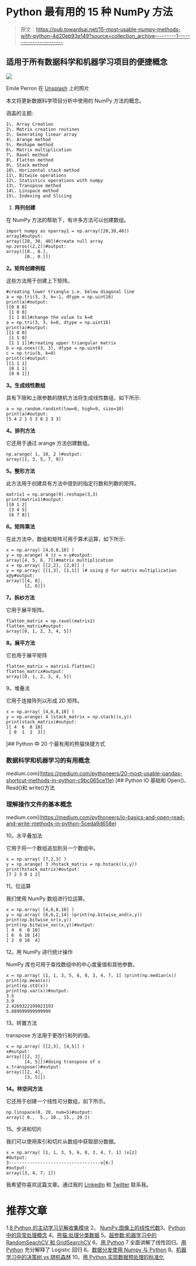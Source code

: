 # Python 最有用的 15 种 NumPy 方法

> 原文：<https://pub.towardsai.net/15-most-usable-numpy-methods-with-python-4d20eb93e149?source=collection_archive---------1----------------------->

## 适用于所有数据科学和机器学习项目的便捷概念

![](img/8f54e50b31bcd970f84af8dec808971a.png)

Emile Perron 在 [Unsplash](https://unsplash.com?utm_source=medium&utm_medium=referral) 上的照片

本文将更新数据科学项目分析中使用的 NumPy 方法的概念。

涵盖的主题:

```
1\. Array Creation
2\. Matrix creation routines
3\. Generating linear array
4\. Arange method
5\. Reshape method
6\. Matrix multiplication
7\. Ravel method
8\. Flatten method
9\. Stack method
10\. Horizontal stack method
11\. Bitwise operations
12\. Statistics operations with numpy
13\. Transpose method
14\. Linspace method
15\. Indexing and Slicing
```

1.  **阵列创建**

在 NumPy 方法的帮助下，有许多方法可以创建数组。

```
import numpy as nparray1 = np.array([20,30,40])
array1#output:
array([20, 30, 40])#create null array
np.zeros((2,2))#output:
array([[0., 0.],
       [0., 0.]])
```

**2。矩阵创建例程**

这些方法用于创建上下矩阵。

```
#creating lower triangle i.e. below diagonal line
a = np.tri(3, 3, k=-1, dtype = np.uint16)
print(a)#output:
[[0 0 0]
 [1 0 0]
 [1 1 0]]#change the value to k=0
a = np.tri(3, 3, k=0, dtype = np.uint16)
print(a)#output:
[[1 0 0]
 [1 1 0]
 [1 1 1]]#creating upper triangular matrix
b = np.ones((3, 3), dtype = np.uint8)
c = np.triu(b, k=0)
print(c)#output:
[[1 1 1]
 [0 1 1]
 [0 0 1]]
```

**3。生成线性数组**

具有下限和上限参数的随机方法将生成线性数组，如下所示:

```
a = np.random.randint(low=0, high=9, size=10)
print(a)#output:
[5 4 2 1 5 3 8 2 3 3]
```

**4。排列方法**

它还用于通过 arange 方法创建数组。

```
np.arange( 1, 10, 2 )#output:
array([1, 3, 5, 7, 9])
```

**5。整形方法**

此方法用于创建具有方法中提到的指定行数和列数的矩阵。

```
matrix1 = np.arange(9).reshape(3,3)
print(matrix1)#output:
[[0 1 2]
 [3 4 5]
 [6 7 8]]
```

**6。矩阵乘法**

在此方法中，数组和矩阵可用于算术运算，如下所示:

```
x = np.array( [4,6,8,10] )
y = np.arange( 4 )z = x-y#output:
array([4, 5, 6, 7])#matrix multiplication
x = np.array( [[2,2], [2,0]] )
y = np.array( [[1,3], [1,1]] )# using @ for matrix multiplication
x@y#output:
array([[4, 8],
       [2, 6]])
```

**7。拆纱方法**

它用于展平矩阵。

```
flatten_matrix = np.ravel(matrix1)
flatten_matrix#output:
array([0, 1, 2, 3, 4, 5])
```

**8。展平方法**

它也用于展平矩阵

```
flatten_matrix = matrix1.flatten()
flatten_matrix#output:
array([0, 1, 2, 3, 4, 5])
```

9。堆叠法

它用于连接阵列以形成 2D 矩阵。

```
x = np.array( [4,6,8,10] )
y = np.arange( 4 )stack_matrix = np.stack((x,y))
print(stack_matrix)#output:
[[ 4  6  8 10]
 [ 0  1  2  3]]
```

[](https://medium.com/pythoneers/20-most-usable-pandas-shortcut-methods-in-python-c9bc065ce11e) [## Python 中 20 个最有用的熊猫快捷方式

### 数据科学和机器学习的有用概念

medium.com](https://medium.com/pythoneers/20-most-usable-pandas-shortcut-methods-in-python-c9bc065ce11e) [](https://medium.com/pythoneers/io-basics-and-open-read-and-write-methods-in-python-5ceda9d658e) [## Python IO 基础和 Open()、Read()和 write()方法

### 理解操作文件的基本概念

medium.com](https://medium.com/pythoneers/io-basics-and-open-read-and-write-methods-in-python-5ceda9d658e) 

10。水平叠加法

它用于将一个数组追加到另一个数组中。

```
x = np.array( [7,2,3] )
y = np.arange( 3 )hstack_matrix = np.hstack((x,y))
print(hstack_matrix)#output:
[7 2 3 0 1 2]
```

11。位运算

我们使用 NumPy 数组进行位运算。

```
x = np.array( [4,6,8,10] )
y = np.array( [6,6,2,14] )print(np.bitwise_and(x,y))
print(np.bitwise_or(x,y))
print(np.bitwise_xor(x,y))#output:
[ 4  6  0 10]
[ 6  6 10 14]
[ 2  0 10  4]
```

12。用 NumPy 进行统计操作

NumPy 库也可用于查找数组中的中心度量值和其他参数。

```
x = np.array( [1, 1, 3, 5, 6, 8, 3, 4, 7, 1] )print(np.median(x))
print(np.mean(x))
print(np.std(x))
print(np.var(x))#output:
3.5
3.9
2.4269322199023193
5.889999999999999
```

13。转置方法

transpose 方法用于更改行和列的值。

```
x = np.array( [[2,3], [4,5]] )
x#output:
array([[2, 3],
       [4, 5]])#doing transpose of x
x.transpose()#output:
array([[2, 4],
       [3, 5]])
```

**14。林空间方法**

它还用于创建一个线性可分数组，如下所示。

```
np.linspace(0, 20, num=5)#output:
array([ 0.,  5., 10., 15., 20.])
```

15。步进和切片

我们可以使用索引和切片从数组中获取部分数据。

```
x = np.array( [1, 1, 3, 5, 6, 8, 3, 4, 7, 1] )x[2]
#Output:
3-----------------------------------x[6:]
#output:
array([3, 4, 7, 1])
```

我希望你喜欢这篇文章。通过我的 [LinkedIn](https://www.linkedin.com/in/data-scientist-95040a1ab/) 和 [Twitter](https://twitter.com/amitprius) 联系我。

# 推荐文章

1.[8 Python 的主动学习见解收集模块](/8-active-learning-insights-of-python-collection-module-6c9e0cc16f6b)
2。 [NumPy:图像上的线性代数](/numpy-linear-algebra-on-images-ed3180978cdb?source=friends_link&sk=d9afa4a1206971f9b1f64862f6291ac0)3。[Python 中的异常处理概念](/exception-handling-concepts-in-python-4d5116decac3?source=friends_link&sk=a0ed49d9fdeaa67925eac34ecb55ea30)
4。[熊猫:处理分类数据](/pandas-dealing-with-categorical-data-7547305582ff?source=friends_link&sk=11c6809f6623dd4f6dd74d43727297cf)
5。[超参数:机器学习中的 RandomSeachCV 和 GridSearchCV](/hyper-parameters-randomseachcv-and-gridsearchcv-in-machine-learning-b7d091cf56f4?source=friends_link&sk=cab337083fb09601114a6e466ec59689)
6。[用 Python](https://medium.com/towards-artificial-intelligence/fully-explained-linear-regression-with-python-fe2b313f32f3?source=friends_link&sk=53c91a2a51347ec2d93f8222c0e06402)
7 全面讲解了线性回归。[用 Python](https://medium.com/towards-artificial-intelligence/fully-explained-logistic-regression-with-python-f4a16413ddcd?source=friends_link&sk=528181f15a44e48ea38fdd9579241a78)
充分解释了 Logistic 回归 8。[数据分发使用 Numpy 与 Python](/data-distribution-using-numpy-with-python-3b64aae6f9d6?source=friends_link&sk=809e75802cbd25ddceb5f0f6496c9803)
9。[机器学习中的决策树 vs 随机森林](/decision-trees-vs-random-forests-in-machine-learning-be56c093b0f?source=friends_link&sk=91377248a43b62fe7aeb89a69e590860)
10。[用 Python 实现数据预处理的标准化](/standardization-in-data-preprocessing-with-python-96ae89d2f658?source=friends_link&sk=f348435582e8fbb47407e9b359787e41)